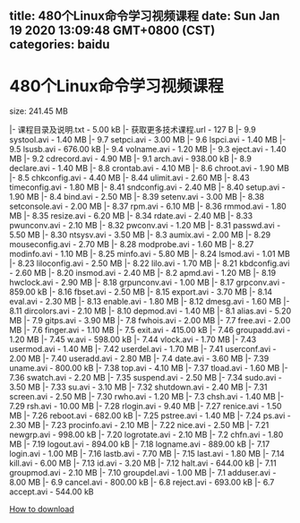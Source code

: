 
title: 480个Linux命令学习视频课程
date: Sun Jan 19 2020 13:09:48 GMT+0800 (CST)    
categories: baidu
---

# 480个Linux命令学习视频课程
size: 241.45 MB
 
 
|- 课程目录及说明.txt - 5.00 kB
|- 获取更多技术课程.url - 127 B
|- 9.9   systool.avi - 1.40 MB
|- 9.7   setpci.avi - 3.00 MB
|- 9.6   lspci.avi - 1.40 MB
|- 9.5    lsusb.avi - 676.00 kB
|- 9.4   volname.avi - 1.20 MB
|- 9.3   eject.avi - 1.40 MB
|- 9.2    cdrecord.avi - 4.90 MB
|- 9.1   arch.avi - 938.00 kB
|- 8.9   declare.avi - 1.40 MB
|- 8.8  crontab.avi - 4.10 MB
|- 8.6   chroot.avi - 1.90 MB
|- 8.5   chkconfig.avi - 4.40 MB
|- 8.44   ulimit.avi - 2.60 MB
|- 8.43  timeconfig.avi - 1.80 MB
|- 8.41  sndconfig.avi - 2.40 MB
|- 8.40  setup.avi - 1.90 MB
|- 8.4  bind.avi - 2.50 MB
|- 8.39  setenv.avi - 3.00 MB
|- 8.38  setconsole.avi - 2.00 MB
|- 8.37   rpm.avi - 6.10 MB
|- 8.36   rmmod.avi - 1.80 MB
|- 8.35  resize.avi - 6.20 MB
|- 8.34  rdate.avi - 2.40 MB
|- 8.33   pwunconv.avi - 2.10 MB
|- 8.32    pwconv.avi - 1.20 MB
|- 8.31   passwd.avi - 5.50 MB
|- 8.30   ntsysv.avi - 3.50 MB
|- 8.3  aumix.avi - 2.00 MB
|- 8.29  mouseconfig.avi - 2.70 MB
|- 8.28   modprobe.avi - 1.60 MB
|- 8.27    modinfo.avi - 1.10 MB
|- 8.25  minfo.avi - 5.80 MB
|- 8.24   lsmod.avi - 1.01 MB
|- 8.23  liloconfig.avi - 2.50 MB
|- 8.22   lilo.avi - 1.70 MB
|- 8.21  kbdconfig.avi - 2.60 MB
|- 8.20   insmod.avi - 2.40 MB
|- 8.2  apmd.avi - 1.20 MB
|- 8.19  hwclock.avi - 2.90 MB
|- 8.18    grpunconv.avi - 1.00 MB
|- 8.17    grpconv.avi - 859.00 kB
|- 8.16  fbset.avi - 2.50 MB
|- 8.15  export.avi - 3.70 MB
|- 8.14  eval.avi - 2.30 MB
|- 8.13   enable.avi - 1.80 MB
|- 8.12    dmesg.avi - 1.60 MB
|- 8.11   dircolors.avi - 2.10 MB
|- 8.10  depmod.avi - 1.40 MB
|- 8.1   alias.avi - 5.20 MB
|- 7.9  gitps.avi - 3.90 MB
|- 7.8  fwhois.avi - 2.00 MB
|- 7.7   free.avi - 2.00 MB
|- 7.6  finger.avi - 1.10 MB
|- 7.5  exit.avi - 415.00 kB
|- 7.46   groupadd.avi - 1.20 MB
|- 7.45   w.avi - 598.00 kB
|- 7.44  vlock.avi - 1.70 MB
|- 7.43    usermod.avi - 1.40 MB
|- 7.42   userdel.avi - 1.70 MB
|- 7.41 userconf.avi - 2.00 MB
|- 7.40   useradd.avi - 2.80 MB
|- 7.4   date.avi - 3.60 MB
|- 7.39   uname.avi - 800.00 kB
|- 7.38   top.avi - 4.10 MB
|- 7.37   tload.avi - 1.60 MB
|- 7.36  swatch.avi - 2.20 MB
|- 7.35  suspend.avi - 2.50 MB
|- 7.34   sudo.avi - 3.50 MB
|- 7.33   su.avi - 3.10 MB
|- 7.32   shutdown.avi - 2.40 MB
|- 7.31  screen.avi - 2.50 MB
|- 7.30 rwho.avi - 1.20 MB
|- 7.3  chsh.avi - 1.40 MB
|- 7.29  rsh.avi - 10.00 MB
|- 7.28   rlogin.avi - 9.40 MB
|- 7.27   renice.avi - 1.50 MB
|- 7.26   reboot.avi - 682.00 kB
|- 7.25   pstree.avi - 1.40 MB
|- 7.24   ps.avi - 2.30 MB
|- 7.23  procinfo.avi - 2.10 MB
|- 7.22  nice.avi - 2.50 MB
|- 7.21  newgrp.avi - 998.00 kB
|- 7.20   logrotate.avi - 2.10 MB
|- 7.2  chfn.avi - 1.80 MB
|- 7.19    logout.avi - 894.00 kB
|- 7.18   logname.avi - 889.00 kB
|- 7.17   login.avi - 1.00 MB
|- 7.16  lastb.avi - 7.70 MB
|- 7.15    last.avi - 1.80 MB
|- 7.14  kill.avi - 6.00 MB
|- 7.13  id.avi - 3.20 MB
|- 7.12    halt.avi - 644.00 kB
|- 7.11   groupmod.avi - 2.10 MB
|- 7.10   groupdel.avi - 1.00 MB
|- 7.1 adduser.avi - 8.00 MB
|- 6.9  cancel.avi - 800.00 kB
|- 6.8  reject.avi - 693.00 kB
|- 6.7  accept.avi - 544.00 kB

[How to download](https://bpcam.bemobtrk.com/go/2ceec3aa-1ca2-46d6-b9ff-aaa5c184517c?jno=650)